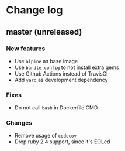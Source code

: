 # Change log

## master (unreleased)

### New features

* Use `alpine` as base image
* Use `bundle config` to not install extra gems
* Use Github Actions instead of TravisCI
* Add `yard` as development dependency

### Fixes

* Do not call `bash` in Dockerfile CMD

### Changes

* Remove usage of `codecov`
* Drop ruby 2.4 support, since it's EOLed

